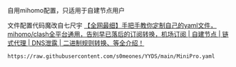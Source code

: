 自用mihomo配置，只适用于自建节点用户

文件配置代码魔改自七尺宇
[【全网最细】手把手教你定制自己的yaml文件，mihomo/clash全平台通用，告别早已落后的订阅转换，机场订阅 | 自建节点 | 链式代理 | DNS泄露 | 二进制规则转换、等全介绍！](https://youtu.be/eUqf3lOhFSw?si=9WS75vFZpIZE8RXp)

```
https://raw.githubusercontent.com/s0meones/YYDS/main/MiniPro.yaml
```
